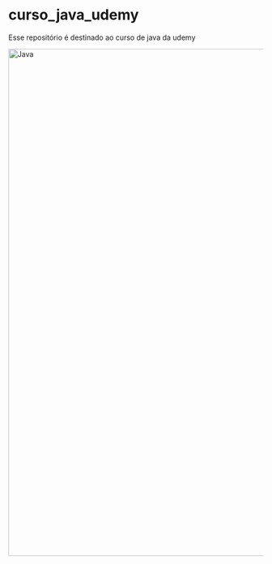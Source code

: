 # curso_java_udemy

Esse repositório é destinado ao curso de java da udemy

<img src="https://user-images.githubusercontent.com/47677499/101713388-5580fa00-3a76-11eb-909d-4b096cee1d15.png" align="left" alt="Java" width="1000px"/>
